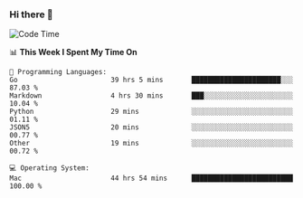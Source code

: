 ### Hi there 👋

<!--
**CrazyCollin/crazycollin** is a ✨ _special_ ✨ repository because its `README.md` (this file) appears on your GitHub profile.

Here are some ideas to get you started:

- 🔭 I’m currently working on ...
- 🌱 I’m currently learning ...
- 👯 I’m looking to collaborate on ...
- 🤔 I’m looking for help with ...
- 💬 Ask me about ...
- 📫 How to reach me: ...
- 😄 Pronouns: ...
- ⚡ Fun fact: ...
-->

<!--START_SECTION:waka-->
![Code Time](http://img.shields.io/badge/Code%20Time-4%2C576%20hrs%2028%20mins-blue)

📊 **This Week I Spent My Time On** 

```text
💬 Programming Languages: 
Go                       39 hrs 5 mins       ██████████████████████░░░   87.03 % 
Markdown                 4 hrs 30 mins       ███░░░░░░░░░░░░░░░░░░░░░░   10.04 % 
Python                   29 mins             ░░░░░░░░░░░░░░░░░░░░░░░░░   01.11 % 
JSON5                    20 mins             ░░░░░░░░░░░░░░░░░░░░░░░░░   00.77 % 
Other                    19 mins             ░░░░░░░░░░░░░░░░░░░░░░░░░   00.72 % 

💻 Operating System: 
Mac                      44 hrs 54 mins      █████████████████████████   100.00 % 
```


<!--END_SECTION:waka-->
